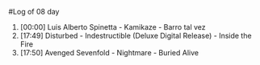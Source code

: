 #Log of 08 day

1. [00:00] Luis Alberto Spinetta - Kamikaze - Barro tal vez
1. [17:49] Disturbed - Indestructible (Deluxe Digital Release) - Inside the Fire
1. [17:50] Avenged Sevenfold - Nightmare - Buried Alive

